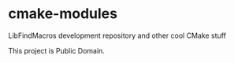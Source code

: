 cmake-modules
=============

LibFindMacros development repository and other cool CMake stuff

This project is Public Domain.
